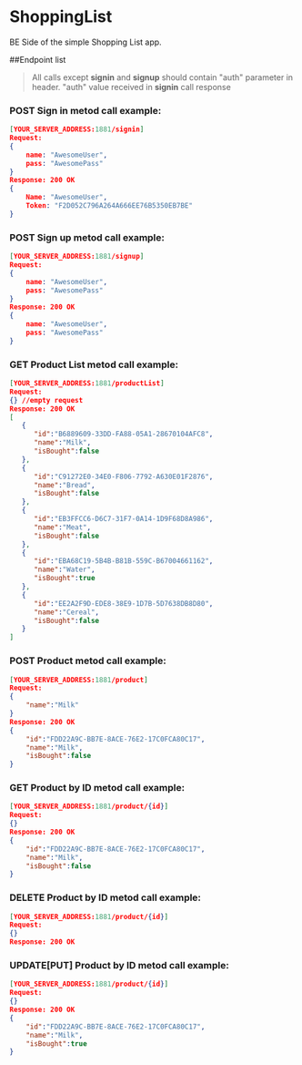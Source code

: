 # ShoppingList

BE Side of the simple Shopping List app. 


##Endpoint list
> All calls except **signin** and **signup** should contain "auth" parameter in header. 
> "auth" value received in **signin** call response
### **POST** Sign in metod call example: 
```JSON
[YOUR_SERVER_ADDRESS:1881/signin]
Request:
{
    name: "AwesomeUser",
    pass: "AwesomePass"
}
Response: 200 OK
{
    Name: "AwesomeUser",
    Token: "F2D052C796A264A666EE76B5350EB7BE"
}
```
### **POST** Sign up metod call example:
```JSON
[YOUR_SERVER_ADDRESS:1881/signup]
Request:
{
    name: "AwesomeUser",
    pass: "AwesomePass"
}
Response: 200 OK
{
    name: "AwesomeUser",
    pass: "AwesomePass"
}

```

### **GET** Product List metod call example:
```JSON
[YOUR_SERVER_ADDRESS:1881/productList]
Request:
{} //empty request
Response: 200 OK
[  
   {  
      "id":"B6889609-33DD-FA88-05A1-28670104AFC8",
      "name":"Milk",
      "isBought":false
   },
   {  
      "id":"C91272E0-34E0-F806-7792-A630E01F2876",
      "name":"Bread",
      "isBought":false
   },
   {  
      "id":"EB3FFCC6-D6C7-31F7-0A14-1D9F68D8A986",
      "name":"Meat",
      "isBought":false
   },
   {  
      "id":"EBA68C19-5B4B-B81B-559C-B67004661162",
      "name":"Water",
      "isBought":true
   },
   {  
      "id":"EE2A2F9D-EDE8-38E9-1D7B-5D7638DB8D80",
      "name":"Cereal",
      "isBought":false
   }
]
```

### **POST** Product metod call example:
```JSON
[YOUR_SERVER_ADDRESS:1881/product]
Request:
{
    "name":"Milk"
}
Response: 200 OK
{
    "id":"FDD22A9C-BB7E-8ACE-76E2-17C0FCA80C17",
    "name":"Milk",
    "isBought":false
}
```

### **GET** Product by ID metod call example:
```JSON
[YOUR_SERVER_ADDRESS:1881/product/{id}]
Request:
{}
Response: 200 OK
{
    "id":"FDD22A9C-BB7E-8ACE-76E2-17C0FCA80C17",
    "name":"Milk",
    "isBought":false
}
```
### **DELETE** Product by ID metod call example:
```JSON
[YOUR_SERVER_ADDRESS:1881/product/{id}]
Request:
{}
Response: 200 OK
```
### **UPDATE[PUT]** Product by ID metod call example:
```JSON
[YOUR_SERVER_ADDRESS:1881/product/{id}]
Request:
{}
Response: 200 OK
{
    "id":"FDD22A9C-BB7E-8ACE-76E2-17C0FCA80C17",
    "name":"Milk",
    "isBought":true
}
```
